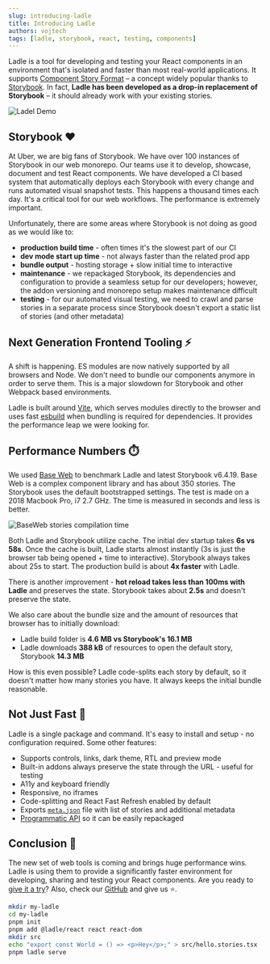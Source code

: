 ```yaml
---
slug: introducing-ladle
title: Introducing Ladle
authors: vojtech
tags: [ladle, storybook, react, testing, components]
---
```


Ladle is a tool for developing and testing your React components in an environment that's isolated and faster than most real-world applications. It supports [Component Story Format](https://storybook.js.org/docs/react/api/csf) – a concept widely popular thanks to [Storybook](https://storybook.js.org/). In fact, **Ladle has been developed as a drop-in replacement of Storybook** – it should already work with your existing stories.

![Ladel Demo](/img/ladle-baseweb.png)

## Storybook ❤️

At Uber, we are big fans of Storybook. We have over 100 instances of Storybook in our web monorepo. Our teams use it to develop, showcase, document and test React components. We have developed a CI based system that automatically deploys each Storybook with every change and runs automated visual snapshot tests. This happens a thousand times each day. It's a critical tool for our web workflows. The performance is extremely important.

<!-- truncate -->

Unfortunately, there are some areas where Storybook is not doing as good as we would like to:

- **production build time** - often times it's the slowest part of our CI
- **dev mode start up time** - not always faster than the related prod app
- **bundle output** - hosting storage + slow initial time to interactive
- **maintenance** - we repackaged Storybook, its dependencies and configuration to provide a seamless setup for our developers; however, the addon versioning and monorepo setup makes maintenance difficult
- **testing** - for our automated visual testing, we need to crawl and parse stories in a separate process since Storybook doesn't export a static list of stories (and other metadata)

## Next Generation Frontend Tooling ⚡

A shift is happening. ES modules are now natively supported by all browsers and Node. We don't need to bundle our components anymore in order to serve them. This is a major slowdown for Storybook and other Webpack based environments.

Ladle is built around [Vite](https://vitejs.dev/), which serves modules directly to the browser and uses fast [esbuild](https://esbuild.github.io/) when bundling is required for dependencies. It provides the performance leap we were looking for.

## Performance Numbers ⏱️

We used [Base Web](https://baseweb.design/) to benchmark Ladle and latest Storybook v6.4.19. Base Web is a complex component library and has about 350 stories. The Storybook uses the default bootstrapped settings. The test is made on a 2018 Macbook Pro, i7 2.7 GHz. The time is measured in seconds and less is better.

![BaseWeb stories compilation time](/img/compilation-time.svg)

Both Ladle and Storybook utilize cache. The initial dev startup takes **6s vs 58s**. Once the cache is built, Ladle starts almost instantly (3s is just the browser tab being opened + time to interactive). Storybook always takes about 25s to start. The production build is about **4x faster** with Ladle.

There is another improvement - **hot reload takes less than 100ms with Ladle** and preserves the state. Storybook takes about **2.5s** and doesn't preserve the state.

We also care about the bundle size and the amount of resources that browser has to initially download:

- Ladle build folder is **4.6 MB vs Storybook's 16.1 MB**
- Ladle downloads **388 kB** of resources to open the default story, Storybook **14.3 MB**

How is this even possible? Ladle code-splits each story by default, so it doesn't matter how many stories you have. It always keeps the initial bundle reasonable.

## Not Just Fast 📝

Ladle is a single package and command. It's easy to install and setup - no configuration required. Some other features:

- Supports controls, links, dark theme, RTL and preview mode
- Built-in addons always preserve the state through the URL - useful for testing
- A11y and keyboard friendly
- Responsive, no iframes
- Code-splitting and React Fast Refresh enabled by default
- Exports [`meta.json`](/docs/meta/) file with list of stories and additional metadata
- [Programmatic API](/docs/programmatic) so it can be easily repackaged

## Conclusion 🔮

The new set of web tools is coming and brings huge performance wins. Ladle is using them to provide a significantly faster environment for developing, sharing and testing your React components. Are you ready to [give it a try](/docs/setup)? Also, check our [GitHub](https://github.com/tajo/ladle) and give us ⭐.

```bash
mkdir my-ladle
cd my-ladle
pnpm init
pnpm add @ladle/react react react-dom
mkdir src
echo "export const World = () => <p>Hey</p>;" > src/hello.stories.tsx
pnpm ladle serve
```
